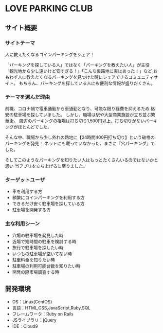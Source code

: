 # LOVE PARKING CLUB

## サイト概要

### サイトテーマ
人に教えたくなるコインパーキングをシェア！

「パーキングを探している人」ではなく「パーキングを教えたい人」が主役
「観光地から少し遠いけど安すぎる！」「こんな裏路地に実はあった！」など
おもわず人に教えたくなるパーキングを見つけた時にシェアできるコミュニティサイト。
もちろん、パーキングを探している人にも便利な情報が盛りだくさん。


### テーマを選んだ理由
前職、コロナ禍で電車通勤から車通勤となり、可能な限り経費を抑えるため
格安の駐車場を探していました。
しかし、職場は駅や大型商業施設が立ち並ぶ繁華街。
周辺のパーキングの相場は打ち切り1,500円以上、打ち切りがないパーキングがほとんどでした。

そんな中、職場から少し外れの路地に【24時間400円打ち切り】という破格のパーキングを発見！
ネットにも載っていなかった、まさに『穴パーキング』でした。

そしてこのようなパーキングを知りたい人はもっとたくさんいるのではないかと思い
当アプリを立ち上げるに至りました。


### ターゲットユーザ
- 車を利用する方
- 頻繁にコインパーキングを利用する方
- できるだけ安く駐車場を探している方
- 駐車場を開発する方


### 主な利用シーン
- 穴場の駐車場を発見した時
- 近場で短時間の駐車を検討する時
- 旅行で駐車場を探したい時
- いつもの駐車場が空いてない時
- 駐車料金を知りたい時
- 駐車場の利用可能台数を知りたい時
- 開発の際市場調査する時


## 開発環境
- OS：Linux(CentOS)
- 言語：HTML,CSS,JavaScript,Ruby,SQL
- フレームワーク：Ruby on Rails
- JSライブラリ：jQuery
- IDE：Cloud9
